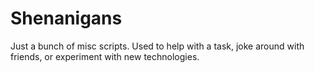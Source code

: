 # Shenanigans

Just a bunch of misc scripts.
Used to help with a task, joke around with friends, or experiment with new technologies.
